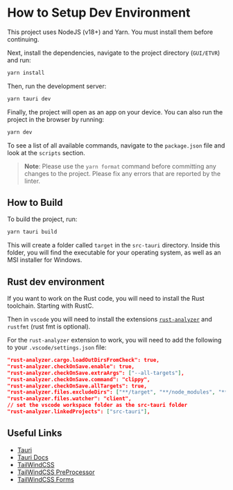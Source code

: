 # How to Setup Dev Environment

This project uses NodeJS (v18+) and Yarn. You must install them before continuing.

Next, install the dependencies, navigate to the project directory (`GUI/ETVR`) and run:

```bash
yarn install
```

Then, run the development server:

```bash
yarn tauri dev
```

Finally, the project will open as an app on your device. You can also run the project in the browser by running:

```bash
yarn dev
```

To see a list of all available commands, navigate to the `package.json` file and look at the `scripts` section.

> **Note**: Please use the `yarn format` command before committing any changes to the project. Please fix any errors that are reported by the linter.

## How to Build

To build the project, run:

```bash
yarn tauri build
```

This will create a folder called `target` in the `src-tauri` directory. Inside this folder, you will find the executable for your operating system, as well as an MSI installer for Windows.

## Rust dev environment

If you want to work on the Rust code, you will need to install the Rust toolchain. Starting with RustC.

Then in `vscode` you will need to install the extensions [`rust-analyzer`](https://rust-analyzer.github.io/manual.html#vs-code) and `rustfmt` (rust fmt is optional).

For the `rust-analyzer` extension to work, you will need to add the following to your `.vscode/settings.json` file:

```json
"rust-analyzer.cargo.loadOutDirsFromCheck": true,
"rust-analyzer.checkOnSave.enable": true,
"rust-analyzer.checkOnSave.extraArgs": ["--all-targets"],
"rust-analyzer.checkOnSave.command": "clippy",
"rust-analyzer.checkOnSave.allTargets": true,
"rust-analyzer.files.excludeDirs": ["**/target", "**/node_modules", "**/dist", "**/build", "**/public", "**/assets", "**/src-tauri/target", "**/scripts", "**/src/components", "**/src/interfaces", "**/src/pages", "**/src/static", "**/src/styles", "**/src/utils", ],
"rust-analyzer.files.watcher": "client",
// set the vscode workspace folder as the src-tauri folder
"rust-analyzer.linkedProjects": ["src-tauri"],
```

## Useful Links

- [Tauri](https://tauri.app/)
- [Tauri Docs](https://tauri.app/v1/guides/)
- [TailWindCSS](https://tailwindcss.com/docs/)
- [TailWindCSS PreProcessor](https://tailwindcss.com/docs/using-with-preprocessors)
- [TailWindCSS Forms](https://github.com/tailwindlabs/tailwindcss-forms#readme)
